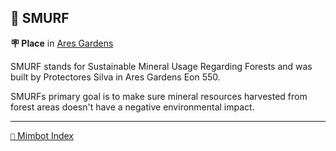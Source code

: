 ## 👤 SMURF

**🪧 Place** in [Ares Gardens](<https://zeithalt.github.io/r/ares_gardens.html>)

SMURF stands for Sustainable Mineral Usage Regarding Forests and was built by Protectores Silva in Ares Gardens Eon 550.

SMURFs primary goal is to make sure mineral resources harvested from forest areas doesn't have a negative environmental impact.


-----
[`📑` Mimbot Index](<https://zeithalt.github.io/r/#6760>)
<!---
keywords: ps, ares, gardens, sustainable, mineral, usage, regarding, forests
aliases: 
-->